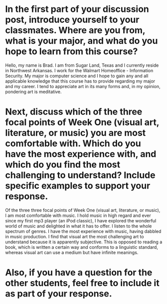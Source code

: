 # In the first part of your discussion post, introduce yourself to your classmates. Where are you from, what is your major, and what do you hope to learn from this course? 
Hello, my name is Brad.  I am from Sugar Land, Texas and I currently reside in Northwest Arkansas.  I work for the Walmart Homeoffice - Information Security.  My major is computer science and I hope to gain any and all applicable knowledge that this course has to provide regarding my major and my career.  I tend to appreciate art in its many forms and, in my opinion, pondering art is meditative.

# Next, discuss which of the three focal points of Week One (visual art, literature, or music) you are most comfortable with. Which do you have the most experience with, and which do you find the most challenging to understand? Include specific examples to support your response.
Of the three three focal points of Week One (visual art, literature, or music), I am most comfortable with music.  I hold music in high regard and ever since my first mp3 player (an iPod classic), I have explored the wonderful world of music and delighted in what it has to offer.  I listen to the whole spectrum of genres.  I have the most experience with music, having dabbled in music production.  I find that visual art the most challenging art to understand because it is apparently subjective.  This is opposed to reading a book, which is written a certain way and conforms to a linguistic standard, whereas visual art can use a medium but have infinite meanings.

# Also, if you have a question for the other students, feel free to include it as part of your response.
